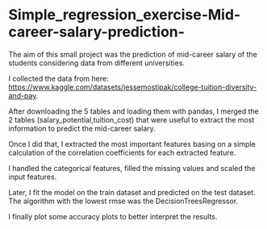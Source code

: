 # Simple_regression_exercise-Mid-career-salary-prediction-
The aim of this small project was the prediction of mid-career salary of the students considering data from different universities.

I collected the data from here: https://www.kaggle.com/datasets/jessemostipak/college-tuition-diversity-and-pay.

After downloading the 5 tables and loading them with pandas, I merged the 2 tables (salary_potential,tuition_cost) that were useful to extract the most information to predict the mid-career salary.

Once I did that, I extracted the most important features basing on a simple calculation of the correlation coefficients for each extracted feature.

I handled the categorical features, filled the missing values and scaled the input features.

Later, I fit the model on the train dataset and predicted on the test dataset. The algorithm with the lowest rmse was the DecisionTreesRegressor.

I finally plot some accuracy plots to better interpret the results.


